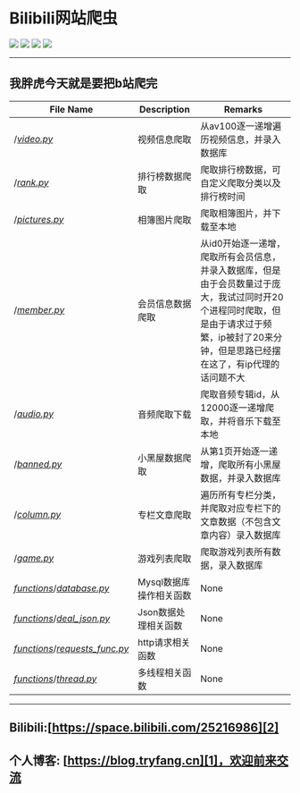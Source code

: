 # Bilibili网站爬虫
![][8] ![][9] ![][10] ![][11]



-------------
我胖虎今天就是要把b站爬完
--------


File Name | Description | Remarks
---------|----------|---------
/[_video.py_][3] | 视频信息爬取 | 从av100逐一递增遍历视频信息，并录入数据库
/[_rank.py_][4] | 排行榜数据爬取 | 爬取排行榜数据，可自定义爬取分类以及排行榜时间
/[_pictures.py_][5] | 相簿图片爬取 | 爬取相簿图片，并下载至本地
/[_member.py_][6] | 会员信息数据爬取 | 从id0开始逐一递增，爬取所有会员信息，并录入数据库，但是由于会员数量过于庞大，我试过同时开20个进程同时爬取，但是由于请求过于频繁，ip被封了20来分钟，但是思路已经摆在这了，有ip代理的话问题不大
/[_audio.py_][7] | 音频爬取下载 | 爬取音频专辑id，从12000逐一递增爬取，并将音乐下载至本地
/[_banned.py_][13] | 小黑屋数据爬取 | 从第1页开始逐一递增，爬取所有小黑屋数据，并录入数据库
/[_column.py_][19] | 专栏文章爬取 | 遍历所有专栏分类，并爬取对应专栏下的文章数据（不包含文章内容）录入数据库
/[_game.py_][20] | 游戏列表爬取 | 爬取游戏列表所有数据，录入数据库
[_functions_][12]/[_database.py_][15] | Mysql数据库操作相关函数 | None
[_functions_][12]/[_deal_json.py_][16] | Json数据处理相关函数 | None
[_functions_][12]/[_requests_func.py_][17] | http请求相关函数 | None
[_functions_][12]/[_thread.py_][18] | 多线程相关函数 | None



------------------------
Bilibili:[https://space.bilibili.com/25216986][2]
-----------
个人博客: [https://blog.tryfang.cn][1]，欢迎前来交流
---------------


[1]:https://blog.tryfang.cn
[2]:https://space.bilibili.com/25216986
[3]:https://github.com/Liangzhenzhuo/Bilibili/blob/master/video.py
[4]:https://github.com/Liangzhenzhuo/Bilibili/blob/master/rank.py
[5]:https://github.com/Liangzhenzhuo/Bilibili/blob/master/pictures.py
[6]:https://github.com/Liangzhenzhuo/Bilibili/blob/master/member.py
[7]:https://github.com/Liangzhenzhuo/Bilibili/blob/master/audio.py
[8]:https://img.shields.io/badge/Python-v3.7.1-brightgreen.svg
[9]:https://img.shields.io/badge/requests-2.21-green.svg
[10]:https://img.shields.io/badge/pymysql-0.9.3-red.svg
[11]:https://img.shields.io/badge/Bilibili-%E5%B9%B2%E6%9D%AF-ff69b4.svg
[12]:https://github.com/Liangzhenzhuo/Bilibili/tree/master/functions
[14]:https://github.com/Liangzhenzhuo/Bilibili/tree/master/
[13]:https://github.com/Liangzhenzhuo/Bilibili/blob/master/banned.py
[15]:https://github.com/Liangzhenzhuo/Bilibili/tree/master/functions/database.py
[16]:https://github.com/Liangzhenzhuo/Bilibili/tree/master/functions/deal_json.py
[17]:https://github.com/Liangzhenzhuo/Bilibili/tree/master/functions/requests_func.py
[18]:https://github.com/Liangzhenzhuo/Bilibili/tree/master/functions/thread.py
[19]:https://github.com/Liangzhenzhuo/Bilibili/blob/master/column.py
[20]:https://github.com/Liangzhenzhuo/Bilibili/blob/master/game.py
